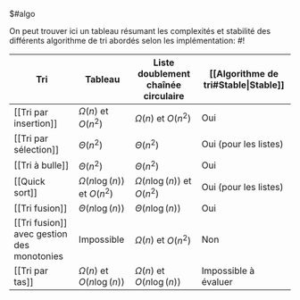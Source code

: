 $#algo 

On peut trouver ici un tableau résumant les complexités et stabilité des différents algorithme de tri abordés selon les implémentation: #!

| Tri                                        | Tableau                        | Liste doublement chaînée circulaire | [[Algorithme de tri#Stable\|Stable]] |
| ------------------------------------------ | ------------------------------ | ----------------------------------- | ------------------------------------ |
| [[Tri par insertion]]                      | $\Omega(n)$ et $O(n^2)$        | $\Omega(n)$ et $O(n^2)$             | Oui                                  |
| [[Tri par sélection]]                      | $\Theta(n^2)$                  | $\Theta(n^2)$                       | Oui (pour les listes)                |
| [[Tri à bulle]]                            | $\Theta(n^2)$                  | $\Theta(n^2)$                       | Oui                                  |
| [[Quick sort]]                             | $\Omega(n\log(n))$ et $O(n^2)$ | $\Omega(n\log(n))$ et $O(n^2)$      | Oui (pour les listes)                |
| [[Tri fusion]]                             | $\Theta(n\log(n))$             | $\Theta(n\log(n))$                  | Oui                                  |
| [[Tri fusion]] avec gestion des monotonies | Impossible                     | $\Omega(n)$ et $O(n^2)$             | Non                                  |
| [[Tri par tas]]                            | $\Omega(n)$ et $O(n\log(n))$   | $\Omega(n)$ et $O(n\log(n))$        | Impossible à évaluer                 |
